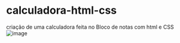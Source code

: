 # calculadora-html-css
criação de uma calculadora feita no Bloco de notas com html e CSS
![image](https://user-images.githubusercontent.com/83443899/234752896-bf61ba4f-bed3-42d3-bad7-0531bb8d006a.png)
